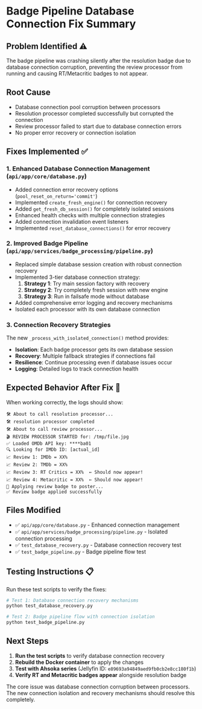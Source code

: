 # Badge Pipeline Database Connection Fix Summary

## Problem Identified ⚠️
The badge pipeline was crashing silently after the resolution badge due to database connection corruption, preventing the review processor from running and causing RT/Metacritic badges to not appear.

## Root Cause
- Database connection pool corruption between processors
- Resolution processor completed successfully but corrupted the connection
- Review processor failed to start due to database connection errors
- No proper error recovery or connection isolation

## Fixes Implemented ✅

### 1. Enhanced Database Connection Management (`api/app/core/database.py`)
- Added connection error recovery options (`pool_reset_on_return='commit'`)
- Implemented `create_fresh_engine()` for connection recovery
- Added `get_fresh_db_session()` for completely isolated sessions
- Enhanced health checks with multiple connection strategies
- Added connection invalidation event listeners
- Implemented `reset_database_connections()` for error recovery

### 2. Improved Badge Pipeline (`api/app/services/badge_processing/pipeline.py`)
- Replaced simple database session creation with robust connection recovery
- Implemented 3-tier database connection strategy:
  1. **Strategy 1**: Try main session factory with recovery
  2. **Strategy 2**: Try completely fresh session with new engine  
  3. **Strategy 3**: Run in failsafe mode without database
- Added comprehensive error logging and recovery mechanisms
- Isolated each processor with its own database connection

### 3. Connection Recovery Strategies
The new `_process_with_isolated_connection()` method provides:
- **Isolation**: Each badge processor gets its own database session
- **Recovery**: Multiple fallback strategies if connections fail
- **Resilience**: Continue processing even if database issues occur
- **Logging**: Detailed logs to track connection health

## Expected Behavior After Fix 🎯

When working correctly, the logs should show:
```
🛠️ About to call resolution processor...
🛠️ resolution processor completed
🛠️ About to call review processor...
🎬 REVIEW PROCESSOR STARTED for: /tmp/file.jpg
✅ Loaded OMDb API key: ****ba01
🔍 Looking for IMDb ID: [actual_id]
📈 Review 1: IMDb = XX%
📈 Review 2: TMDb = XX%
📈 Review 3: RT Critics = XX%  ← Should now appear!
📈 Review 4: Metacritic = XX%  ← Should now appear!
🎨 Applying review badge to poster...
✅ Review badge applied successfully
```

## Files Modified
- ✅ `api/app/core/database.py` - Enhanced connection management
- ✅ `api/app/services/badge_processing/pipeline.py` - Isolated connection processing
- ✅ `test_database_recovery.py` - Database connection recovery test
- ✅ `test_badge_pipeline.py` - Badge pipeline flow test

## Testing Instructions 📋

Run these test scripts to verify the fixes:

```bash
# Test 1: Database connection recovery mechanisms
python test_database_recovery.py

# Test 2: Badge pipeline flow with connection isolation
python test_badge_pipeline.py
```

## Next Steps
1. **Run the test scripts** to verify database connection recovery
2. **Rebuild the Docker container** to apply the changes
3. **Test with Ahsoka series** (Jellyfin ID: `e89693a94849aed9fb0cb2e8cc180f1b`)
4. **Verify RT and Metacritic badges appear** alongside resolution badge

The core issue was database connection corruption between processors. The new connection isolation and recovery mechanisms should resolve this completely.
